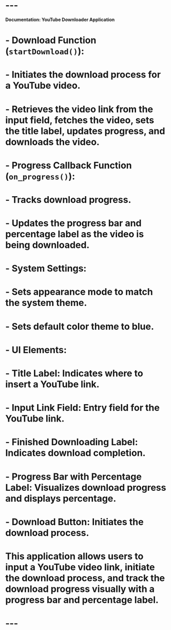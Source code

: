 # ---

****Documentation: YouTube Downloader Application****

# - **Download Function (`startDownload()`):**
#   - Initiates the download process for a YouTube video.
#   - Retrieves the video link from the input field, fetches the video, sets the title label, updates progress, and downloads the video.

# - **Progress Callback Function (`on_progress()`):**
#   - Tracks download progress.
#   - Updates the progress bar and percentage label as the video is being downloaded.

# - **System Settings:**
#   - Sets appearance mode to match the system theme.
#   - Sets default color theme to blue.

# - **UI Elements:**
#   - **Title Label:** Indicates where to insert a YouTube link.
#   - **Input Link Field:** Entry field for the YouTube link.
#   - **Finished Downloading Label:** Indicates download completion.
#   - **Progress Bar with Percentage Label:** Visualizes download progress and displays percentage.
#   - **Download Button:** Initiates the download process.

# This application allows users to input a YouTube video link, initiate the download process, and track the download progress visually with a progress bar and percentage label.

# ---
